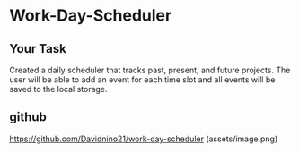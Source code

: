 # Work-Day-Scheduler 

## Your Task
Created a daily scheduler that tracks past, present, and future projects.
The user will be able to add an event for each time slot and all events will be saved to the local storage.

## github
https://github.com/Davidnino21/work-day-scheduler
(assets/image.png)
